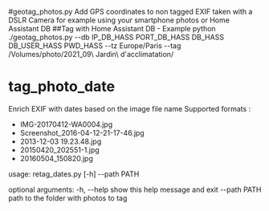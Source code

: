#geotag_photos.py
Add GPS coordinates to non tagged EXIF taken with a DSLR Camera for example using your smartphone photos or Home Assistant DB
##Tag with Home Assistant DB - Example
python ./geotag_photos.py --db IP_DB_HASS PORT_DB_HASS DB_HASS DB_USER_HASS PWD_HASS --tz Europe/Paris --tag /Volumes/photo/2021_09\ Jardin\ d\'acclimatation/




# tag_photo_date
Enrich EXIF with dates based on the image file name
Supported formats :
- IMG-20170412-WA0004.jpg
- Screenshot_2016-04-12-21-17-46.jpg
- 2013-12-03 19.23.48.jpg
- 20150420_202551-1.jpg
- 20160504_150820.jpg

usage: retag_dates.py [-h] --path PATH

optional arguments:
  -h, --help   show this help message and exit
  --path PATH  path to the folder with photos to tag
